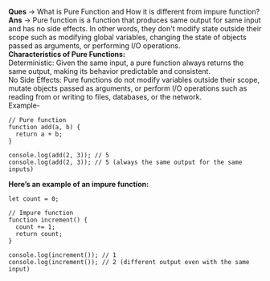 <b>Ques</b> -> What is Pure Function and How it is different from impure function?<br>
<b>Ans</b> -> Pure function is a function that produces same output for same input and has no side effects. In other words, they don't modify state outside their scope  such as modifying global variables, changing the state of objects passed as arguments, or performing I/O operations. <br>
<b>Characteristics of Pure Functions:</b><br>
Deterministic: Given the same input, a pure function always returns the same output, making its behavior predictable and consistent. <br>
No Side Effects: Pure functions do not modify variables outside their scope, mutate objects passed as arguments, or perform I/O operations such as reading from or writing to files, databases, or the network. <br>
Example-
```
// Pure function
function add(a, b) {
  return a + b;
}

console.log(add(2, 3)); // 5
console.log(add(2, 3)); // 5 (always the same output for the same inputs)
```
<b>Here’s an example of an impure function:</b>
```
let count = 0;

// Impure function
function increment() {
  count += 1;
  return count;
}

console.log(increment()); // 1
console.log(increment()); // 2 (different output even with the same input)
```